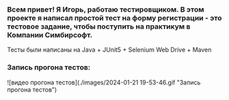 
### Всем привет! Я Игорь, работаю тестировщиком. В этом проекте я написал простой тест на форму регистрации - это тестовое задание, чтобы поступить на практикум в Компании Симбирсофт.
 
Тесты были написаны на Java + JUnit5 + Selenium Web Drive + Maven

### Запись прогона тестов:
![видео прогона тестов](./images/2024-01-21 19-53-46.gif "Запись прогона тестов")

